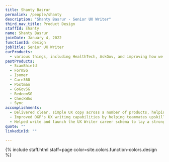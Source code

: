```yaml
---
title: Shanty Basrur
permalink: /people/shanty
description: "Shanty Basrur - Senior UX Writer"
third_nav_title: Product Design
staffId: shanty
name: Shanty Basrur
joinDate: January 4, 2022
functionId: design
jobTitle: Senior UX Writer
curProducts:
  - various things, including HealthTech, AskGov, and improving how we communicate as a government.
pastProducts:
  - ScamShield
  - FormSG
  - Isomer
  - Care360
  - Postman
  - GoGovSG
  - RedeemSG
  - CheckWho
  - Sync
accomplishments:
  - Delivered clear, simple UX copy across a number of products, helping citizens get things done with ease, trust, and confidence.
  - Improved OGP's UX writing capabilities by helping teammates upskill through workshops and pair-writing sessions.
  - Helped write and launch the UX Writer career schema to lay a strong foundation on which to grow the function.
quote: ""
linkedinId: ""

---
```


{% include staff.html staff=page color=site.colors.function-colors.design %}
